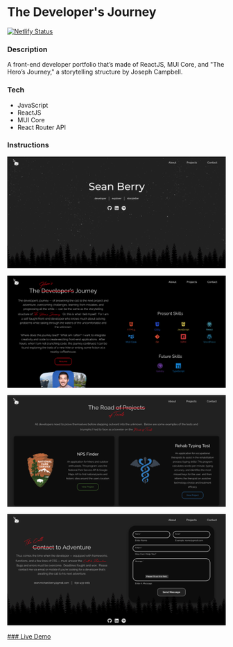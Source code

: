 # The Developer's Journey
[![Netlify Status](https://api.netlify.com/api/v1/badges/25e82a36-5f67-4776-8b78-6832ffafb5b2/deploy-status)](https://app.netlify.com/sites/musical-dango-58f7d3/deploys)

### Description

A front-end developer portfolio that’s made of ReactJS, MUI Core, and "The Hero’s Journey," a storytelling structure by Joseph Campbell.

### Tech

* JavaScript
* ReactJS
* MUI Core
* React Router API

### Instructions

![Home](/src/assets/images/project-images/portfolio-site/portfolio-header.png)

![About](/src/assets/images/project-images/portfolio-site/portfolio-about.png)

![Projects](/src/assets/images/project-images/portfolio-site/portfolio-projects.png)

![Contact](/src/assets/images/project-images/portfolio-site/portfolio-contact.png)

[### Live Demo](https://thedevelopersjourney.com)


